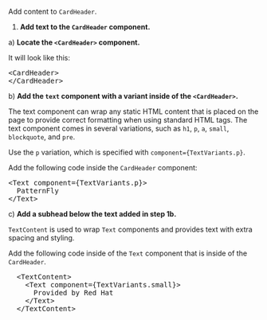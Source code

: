 Add content to `CardHeader`.

1) <strong>Add text to the `CardHeader` component.</strong>

a) <strong>Locate the `<CardHeader>` component.</strong>

It will look like this:

<pre class="file">
&lt;CardHeader&gt;
&lt;/CardHeader&gt;
</pre>

b) <strong>Add the `text` component with a variant inside of the `<CardHeader>`.</strong>

The text component can wrap any static HTML content that is placed on the page to provide correct formatting when using standard HTML tags. The text component comes in several variations, such as `h1`, `p`, `a`, `small`, `blockquote`, and `pre`.

Use the `p` variation, which is specified with `component={TextVariants.p}`.

Add the following code inside the `CardHeader` component:

<pre class="file" data-target="clipboard">
&lt;Text component={TextVariants.p}&gt;
  PatternFly
&lt;/Text&gt;
</pre>

c) <strong>Add a subhead below the text added in step 1b.</strong>

`TextContent` is used to wrap `Text` components and provides text with extra spacing and styling.

Add the following code inside of the `Text` component that is inside of the `CardHeader`.

<pre class="file" data-target="clipboard">
  &lt;TextContent&gt;
    &lt;Text component={TextVariants.small}&gt;
      Provided by Red Hat
    &lt;/Text&gt;
  &lt;/TextContent&gt;
</pre>

